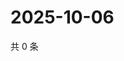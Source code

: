 # 2025-10-06

共 0 条

<!-- BEGIN ZHIHUQUESTIONS -->
<!-- 最后更新时间 Mon Oct 06 2025 17:14:32 GMT+0800 (China Standard Time) -->

<!-- END ZHIHUQUESTIONS -->
